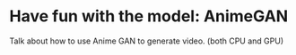 # Have fun with the model: AnimeGAN

Talk about how to use Anime GAN to generate video. (both CPU and GPU)

